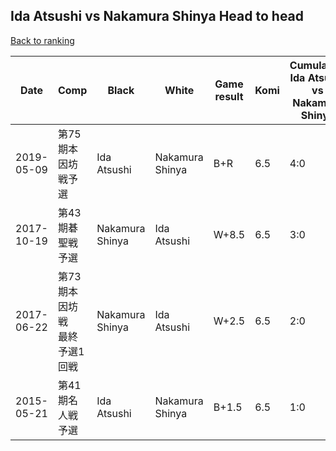 ## Ida Atsushi vs Nakamura Shinya Head to head

[Back to ranking](../../index.md)




| **Date** | **Comp** | **Black** | **White** | **Game result** | **Komi** | **Cumulative Ida Atsushi vs Nakamura Shinya** | **Ida Atsushi streak** | **Nakamura Shinya streak** | 
| --- | --- | --- | --- | --- | --- | --- | --- | --- |
| 2019-05-09 | 第75期本因坊戦予選 | Ida Atsushi | Nakamura Shinya | B+R | 6.5 | 4:0 | 4 | 0 | 
| 2017-10-19 | 第43期碁聖戦予選 | Nakamura Shinya | Ida Atsushi | W+8.5 | 6.5 | 3:0 | 3 | 0 | 
| 2017-06-22 | 第73期本因坊戦　最終予選1回戦 | Nakamura Shinya | Ida Atsushi | W+2.5 | 6.5 | 2:0 | 2 | 0 | 
| 2015-05-21 | 第41期名人戦予選 | Ida Atsushi | Nakamura Shinya | B+1.5 | 6.5 | 1:0 | 1 | 0 |




